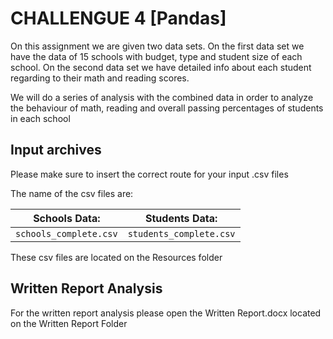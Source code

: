 # CHALLENGUE 4 [Pandas]


On this assignment we are given two data sets. On the first data set we have the data of 15 schools with budget, type and student size of each school. 
On the second data set we have detailed info about each student regarding to their math and reading scores.

We will do a series of analysis with the combined data in order to analyze the behaviour of math, reading and overall passing percentages of students in each school


## Input archives

Please make sure to insert the correct route for your input  .csv files

The name of the csv files are:

| Schools Data:          | Students Data:          |
| ---------------------- | ----------------------- |
| `schools_complete.csv` | `students_complete.csv` |

These csv files are located on the Resources folder


## Written Report Analysis


For the written report analysis please open the Written Report.docx located on the Written Report Folder
